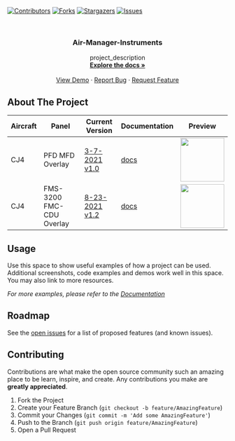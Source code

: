<!--
*** Thanks for checking out the Best-README-Template. If you have a suggestion
*** that would make this better, please fork the repo and create a pull request
*** or simply open an issue with the tag "enhancement".
*** Thanks again! Now go create something AMAZING! :D
***
***
***
*** To avoid retyping too much info. Do a search and replace for the following:
*** Simstrumentation, Air-Manager, twitter_handle, email, Air-Manager-Instruments, project_description
-->



<!-- PROJECT SHIELDS -->
<!--
*** I'm using markdown "reference style" links for readability.
*** Reference links are enclosed in brackets [ ] instead of parentheses ( ).
*** See the bottom of this document for the declaration of the reference variables
*** for contributors-url, forks-url, etc. This is an optional, concise syntax you may use.
*** https://www.markdownguide.org/basic-syntax/#reference-style-links


  <a href="https://github.com/Simstrumentation/Air-Manager">
    <img src="images/logo.png" alt="Logo" width="80" height="80">
  </a>






-->
[![Contributors][contributors-shield]][contributors-url]
[![Forks][forks-shield]][forks-url]
[![Stargazers][stars-shield]][stars-url]
[![Issues][issues-shield]][issues-url]





<!-- PROJECT LOGO -->
<br />
<p align="center">


  <h3 align="center">Air-Manager-Instruments</h3>

  <p align="center">
    project_description
    <br />
    <a href="https://github.com/Simstrumentation/Air-Manager"><strong>Explore the docs »</strong></a>
    <br />
    <br />
    <a href="https://github.com/Simstrumentation/Air-Manager">View Demo</a>
    ·
    <a href="https://github.com/Simstrumentation/Air-Manager/issues">Report Bug</a>
    ·
    <a href="https://github.com/Simstrumentation/Air-Manager/issues">Request Feature</a>
  </p>
</p>



<!-- TABLE OF CONTENTS 
<details open="open">
  <summary><h2 style="display: inline-block">Table of Contents</h2></summary>
  <ol>
    <li>
      <a href="#about-the-project">About The Project</a>
      <ul>
        <li><a href="#built-with">Built With</a></li>
      </ul>
    </li>
    <li>
      <a href="#getting-started">Getting Started</a>
      <ul>
        <li><a href="#prerequisites">Prerequisites</a></li>
        <li><a href="#installation">Installation</a></li>
      </ul>
    </li>
    <li><a href="#usage">Usage</a></li>
    <li><a href="#roadmap">Roadmap</a></li>
    <li><a href="#contributing">Contributing</a></li>

  </ol>
</details>

-->

<!-- ABOUT THE PROJECT -->
## About The Project

Aircraft | Panel | Current Version | Documentation | Preview
--------|-------------|-----------------|--------------|--------------
CJ4 | PFD MFD Overlay | [3-7-2021 v1.0](https://github.com/Simstrumentation/Air-Manager/raw/main/CJ4/CJ4%20PFD-MFD%20Overlay/Cessna%20CJ4%20-%20PFD%20or%20MFD%20Overlay.siff) | [docs](https://github.com/Simstrumentation/Air-Manager/tree/main/CJ4/CJ4%20PFD-MFD%20Overlay) | <img src="https://github.com/Simstrumentation/Air-Manager/raw/main/CJ4/CJ4%20PFD-MFD%20Overlay/a418c7e2-ee2c-4606-82cd-8c74248007dc/preview.png" width="100" height="100"> 
CJ4 | FMS-3200 FMC-CDU Overlay | [8-23-2021 v1.2](https://github.com/Simstrumentation/Air-Manager/raw/main/CJ4/CJ4%20FMS-3200%20FMC-CDU%20Overlay/Cessna%20Citation%20CJ4%20-%20FMS-3200%20FMC-CDU%20Overlay.siff) | [docs](https://github.com/Simstrumentation/Air-Manager/tree/main/CJ4/CJ4%20FMS-3200%20FMC-CDU%20Overlay) | <img src="https://raw.githubusercontent.com/Simstrumentation/Air-Manager/b477785b7c4a67db3f169b8666b329ae116df9b8/CJ4/FMS-3200%20FMC-CDU%20Overlay/f7659605-1421-4d75-a347-55d9cb92db57/preview.png" width="100" height="100">









<!-- USAGE EXAMPLES -->
## Usage

Use this space to show useful examples of how a project can be used. Additional screenshots, code examples and demos work well in this space. You may also link to more resources.

_For more examples, please refer to the [Documentation](https://example.com)_



<!-- ROADMAP -->
## Roadmap

See the [open issues](https://github.com/Simstrumentation/Air-Manager/issues) for a list of proposed features (and known issues).



<!-- CONTRIBUTING -->
## Contributing

Contributions are what make the open source community such an amazing place to be learn, inspire, and create. Any contributions you make are **greatly appreciated**.

1. Fork the Project
2. Create your Feature Branch (`git checkout -b feature/AmazingFeature`)
3. Commit your Changes (`git commit -m 'Add some AmazingFeature'`)
4. Push to the Branch (`git push origin feature/AmazingFeature`)
5. Open a Pull Request









<!-- MARKDOWN LINKS & IMAGES -->
<!-- https://www.markdownguide.org/basic-syntax/#reference-style-links -->
[contributors-shield]: https://img.shields.io/github/contributors/Simstrumentation/Air-Manager.svg?style=for-the-badge
[contributors-url]: https://github.com/Simstrumentation/Air-Manager/graphs/contributors
[forks-shield]: https://img.shields.io/github/forks/Simstrumentation/Air-Manager.svg?style=for-the-badge
[forks-url]: https://github.com/Simstrumentation/Air-Manager/network/members
[stars-shield]: https://img.shields.io/github/stars/Simstrumentation/Air-Manager.svg?style=for-the-badge
[stars-url]: https://github.com/Simstrumentation/Air-Manager/stargazers
[issues-shield]: https://img.shields.io/github/issues/Simstrumentation/Air-Manager.svg?style=for-the-badge
[issues-url]: https://github.com/Simstrumentation/Air-Manager/issues
[license-shield]: https://img.shields.io/github/license/Simstrumentation/Air-Manager.svg?style=for-the-badge
[license-url]: https://github.com/Simstrumentation/Air-Manager/blob/master/LICENSE.txt

